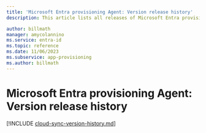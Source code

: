 ```yaml
---
title: 'Microsoft Entra provisioning Agent: Version release history'
description: This article lists all releases of Microsoft Entra provisioning Agent and describes new features and fixed issues

author: billmath
manager: amycolannino
ms.service: entra-id
ms.topic: reference
ms.date: 11/06/2023
ms.subservice: app-provisioning
ms.author: billmath
---
```


# Microsoft Entra provisioning Agent: Version release history

[!INCLUDE [cloud-sync-version-history.md](~/includes/cloud-sync-version-history.md)]
